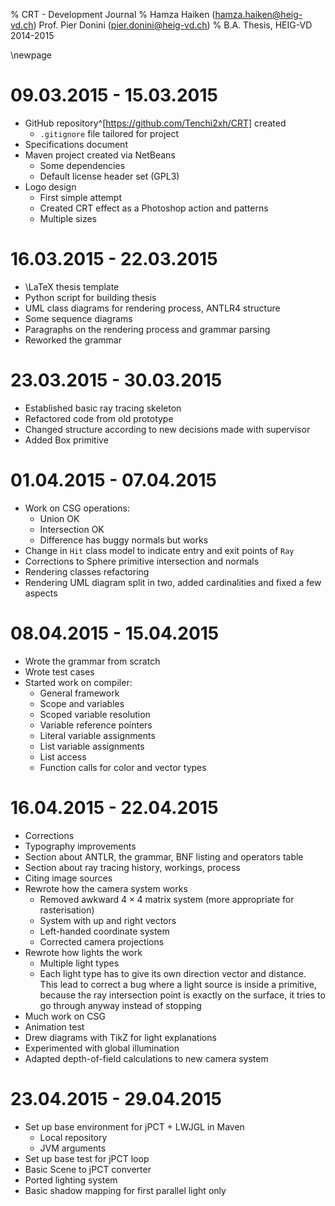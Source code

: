 % CRT - Development Journal
% Hamza Haiken (hamza.haiken@heig-vd.ch)
  Prof. Pier Donini (pier.donini@heig-vd.ch)
% B.A. Thesis, HEIG-VD 2014-2015

\newpage

# 09.03.2015 - 15.03.2015

- GitHub repository^[https://github.com/Tenchi2xh/CRT] created
    - `.gitignore` file tailored for project
- Specifications document
- Maven project created via NetBeans
    - Some dependencies
    - Default license header set (GPL3)
- Logo design
    - First simple attempt
    - Created CRT effect as a Photoshop action and patterns
    - Multiple sizes

# 16.03.2015 - 22.03.2015

- \LaTeX thesis template
- Python script for building thesis
- UML class diagrams for rendering process, ANTLR4 structure
- Some sequence diagrams
- Paragraphs on the rendering process and grammar parsing
- Reworked the grammar

# 23.03.2015 - 30.03.2015

- Established basic ray tracing skeleton
- Refactored code from old prototype
- Changed structure according to new decisions made with supervisor
- Added Box primitive

# 01.04.2015 - 07.04.2015

- Work on CSG operations:
    + Union OK
    + Intersection OK
    + Difference has buggy normals but works
- Change in `Hit` class model to indicate entry and exit points of `Ray`
- Corrections to Sphere primitive intersection and normals
- Rendering classes refactoring
- Rendering UML diagram split in two, added cardinalities and fixed a few aspects

# 08.04.2015 - 15.04.2015

- Wrote the grammar from scratch
- Wrote test cases
- Started work on compiler:
    - General framework
    - Scope and variables
    - Scoped variable resolution
    - Variable reference pointers
    - Literal variable assignments
    - List variable assignments
    - List access
    - Function calls for color and vector types

# 16.04.2015 - 22.04.2015

- Corrections
- Typography improvements
- Section about ANTLR, the grammar, BNF listing and operators table
- Section about ray tracing history, workings, process
- Citing image sources
- Rewrote how the camera system works
    + Removed awkward $4 \times 4$ matrix system (more appropriate for rasterisation)
    + System with up and right vectors
    + Left-handed coordinate system
    + Corrected camera projections
- Rewrote how lights the work
    + Multiple light types
    + Each light type has to give its own direction vector and distance. This lead to correct a bug where a light source is inside a primitive, because the ray intersection point is exactly on the surface, it tries to go through anyway instead of stopping
- Much work on CSG
- Animation test
- Drew diagrams with TikZ for light explanations
- Experimented with global illumination
- Adapted depth-of-field calculations to new camera system

# 23.04.2015 - 29.04.2015

- Set up base environment for jPCT + LWJGL in Maven
    + Local repository
    + JVM arguments
- Set up base test for jPCT loop
- Basic Scene to jPCT converter
- Ported lighting system
- Basic shadow mapping for first parallel light only
